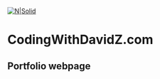 [![N|Solid](https://imgur.com/a/0zU4Ifk)](https://www.codingwithdavidz.com)

# CodingWithDavidZ.com

## Portfolio webpage
